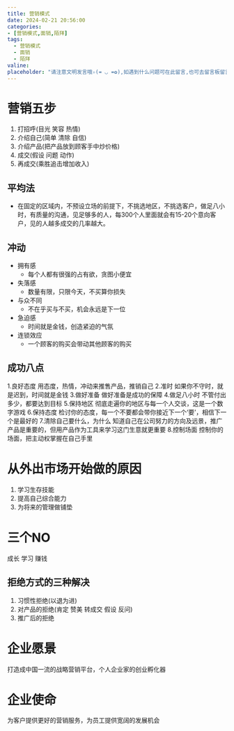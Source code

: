 ```yaml
---
title: 营销模式
date: 2024-02-21 20:56:00
categories:
- [营销模式,面销,陌拜]
tags:
  - 营销模式
  - 面销
  - 陌拜
valine:
placeholder: "请注意文明发言哦✧(≖ ◡ ≖✿),如遇到什么问题可在此留言,也可去留言板留言并通知博主帮忙解答"
---
```


# 营销五步

1. 打招呼(目光 笑容 热情)
2. 介绍自己(简单 清除 自信)
3. 介绍产品(把产品放到顾客手中炒价格)
4. 成交(假设 问题 动作)
5. 再成交(乘胜追击增加收入)

## 平均法

- 在固定的区域内，不预设立场的前提下，不挑选地区，不挑选客户，做足八小时，有质量的沟通，见足够多的人，每300个人里面就会有15-20个意向客户，见的人越多成交的几率越大。

## 冲动

- 拥有感
  - 每个人都有很强的占有欲，贪图小便宜
- 失落感
  - 数量有限，只限今天，不买算你损失
- 与众不同
  - 不在乎买与不买，机会永远是下一位
- 急迫感
  - 时间就是金钱，创造紧迫的气氛
- 连锁效应
  - 一个顾客的购买会带动其他顾客的购买

## 成功八点

1.良好态度
用态度，热情，冲动来推售产品，推销自己
2.准时
如果你不守时，就是迟到，时间就是金钱
3.做好准备
做好准备是成功的保障
4.做足八小时
不管付出多少，都要达到目标
5.保持地区
彻底走遍你的地区与每一个人交谈，这是一个数字游戏
6.保持态度
检讨你的态度，每一个不要都会带你接近下一个‘要’，相信下一个是最好的
7.清除自己要什么，为什么
知道自己在公司努力的方向及远景，推广产品是重要的，但用产品作为工具来学习这门生意就更重要
8.控制场面
控制你的场面，把主动权掌握在自己手里

# 从外出市场开始做的原因

1. 学习生存技能
2. 提高自己综合能力
3. 为将来的管理做铺垫

# 三个NO

成长 学习 赚钱

## 拒绝方式的三种解决

1. 习惯性拒绝(以退为进)
2. 对产品的拒绝(肯定 赞美 转成交 假设 反问)
3. 推广后的拒绝

# 企业愿景

打造成中国一流的战略营销平台，个人企业家的创业孵化器

# 企业使命

为客户提供更好的营销服务，为员工提供宽阔的发展机会
